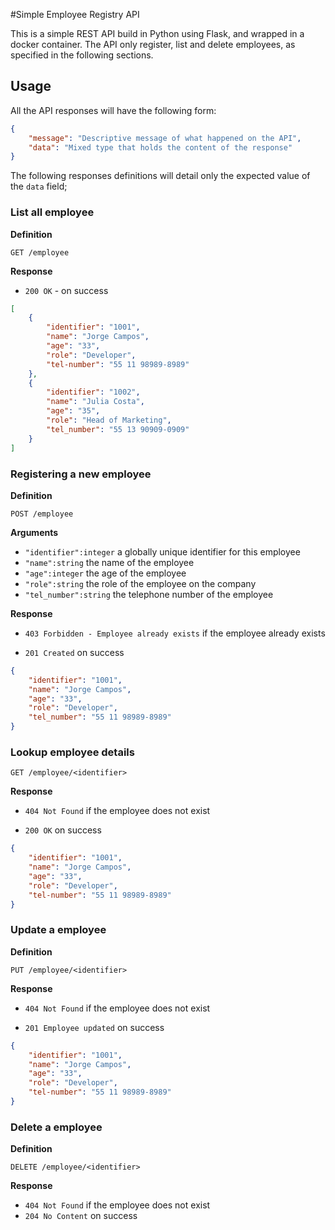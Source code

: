 #Simple Employee Registry API

This is a simple REST API build in Python using Flask, and wrapped in a docker container. The API only register, list and delete employees, as specified in the following sections.

## Usage

All the API responses will have the following form:

```json
{
    "message": "Descriptive message of what happened on the API",
    "data": "Mixed type that holds the content of the response"
}
```

The following responses definitions will detail only the expected value of the `data` field;

### List all employee

**Definition**

`GET /employee`

**Response**

- `200 OK` - on success

```json
[
    {
        "identifier": "1001",
        "name": "Jorge Campos",
        "age": "33",
        "role": "Developer",
        "tel-number": "55 11 98989-8989"
    },
    {
        "identifier": "1002",
        "name": "Julia Costa",
        "age": "35",
        "role": "Head of Marketing",
        "tel_number": "55 13 90909-0909"
    }
]
```

### Registering a new employee

**Definition**

`POST /employee`

**Arguments**

- `"identifier":integer` a globally unique identifier for this employee
- `"name":string` the name of the employee
- `"age":integer` the age of the employee
- `"role":string` the role of the employee on the company
- `"tel_number":string` the telephone number of the employee

**Response**

- `403 Forbidden - Employee already exists` if the employee already exists

- `201 Created` on success

```json
{
    "identifier": "1001",
    "name": "Jorge Campos",
    "age": "33",
    "role": "Developer",
    "tel_number": "55 11 98989-8989"
}
```

### Lookup employee details

`GET /employee/<identifier>`

**Response**

- `404 Not Found` if the employee does not exist

- `200 OK` on success
```json
{
    "identifier": "1001",
    "name": "Jorge Campos",
    "age": "33",
    "role": "Developer",
    "tel-number": "55 11 98989-8989"
}
```

### Update a employee

**Definition**

`PUT /employee/<identifier>`

**Response**

- `404 Not Found` if the employee does not exist

- `201 Employee updated` on success
```json
{
    "identifier": "1001",
    "name": "Jorge Campos",
    "age": "33",
    "role": "Developer",
    "tel-number": "55 11 98989-8989"
}
```
### Delete a employee

**Definition**

`DELETE /employee/<identifier>`

**Response**

- `404 Not Found` if the employee does not exist
- `204 No Content` on success
